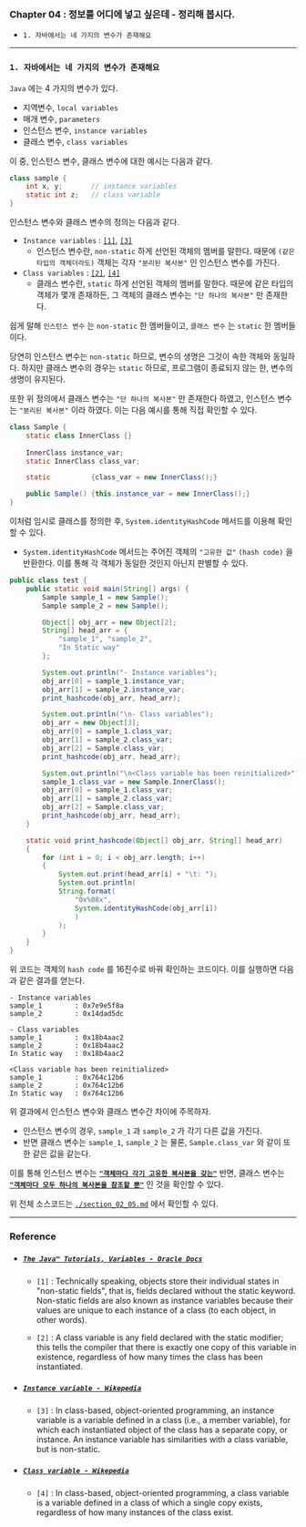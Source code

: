 
### Chapter 04 : 정보를 어디에 넣고 싶은데 - 정리해 봅시다.
- `1. 자바에서는 네 가지의 변수가 존재해요`

---

### `1. 자바에서는 네 가지의 변수가 존재해요`

`Java` 에는 4 가지의 변수가 있다.

- 지역변수, `local variables`
- 매개 변수, `parameters`
- 인스턴스 변수, `instance variables`
- 클래스 변수, `class variables`

이 중, 인스턴스 변수, 클래스 변수에 대한 예시는 다음과 같다.

```java
class sample {
    int x, y;       // instance variables
    static int z;   // class variable
}
```

인스턴스 변수와 클래스 변수의 정의는 다음과 같다.

- `Instance variables` : [`[1]`](#the-java™-tutorials-variables---oracle-docs), [`[3]`](#instance-variable---wikepedia)
    - 인스턴스 변수란, `non-static` 하게 선언된 객체의 멤버를 말한다. 때문에 `(같은 타입의 객체더라도)` 객체는 각자 `"분리된 복사본"` 인 인스턴스 변수를 가진다.
- `Class variables` : [`[2]`](#the-java™-tutorials-variables---oracle-docs), [`[4]`](#class-variable---wikepedia)
    - 클래스 변수란, `static` 하게 선언된 객체의 멤버를 말한다. 때문에 같은 타입의 객체가 몇개 존재하든, 그 객체의 클래스 변수는 `"단 하나의 복사본"` 만 존재한다.

쉽게 말해 `인스턴스 변수` 는 `non-static` 한 멤버들이고, `클래스 변수` 는 `static` 한 멤버들이다.

당연히 인스턴스 변수는 `non-static` 하므로, 변수의 생명은 그것이 속한 객체와 동일하다. 하지만 클래스 변수의 경우는 `static` 하므로, 프로그램이 종료되지 않는 한, 변수의 생명이 유지된다.

또한 위 정의에서 클래스 변수는 `"단 하나의 복사본"` 만 존재한다 하였고, 인스턴스 변수는 `"분리된 복사본"` 이라 하였다. 이는 다음 예시를 통해 직접 확인할 수 있다.

```java
class Sample {
    static class InnerClass {}
    
    InnerClass instance_var;
    static InnerClass class_var;

    static          {class_var = new InnerClass();}

    public Sample() {this.instance_var = new InnerClass();}
}
```

이처럼 임시로 클래스를 정의한 후, `System.identityHashCode` 메서드를 이용해 확인할 수 있다.
- `System.identityHashCode` 메서드는 주어진 객체의 `"고유한 값"` `(hash code)` 을 반환한다. 이를 통해 각 객체가 동일한 것인지 아닌지 판별할 수 있다.

```java
public class test {
    public static void main(String[] args) {
        Sample sample_1 = new Sample();
        Sample sample_2 = new Sample();

        Object[] obj_arr = new Object[2];
        String[] head_arr = {
            "sample_1", "sample_2", 
            "In Static way"
        };

        System.out.println("- Instance variables");
        obj_arr[0] = sample_1.instance_var;
        obj_arr[1] = sample_2.instance_var;
        print_hashcode(obj_arr, head_arr);

        System.out.println("\n- Class variables");
        obj_arr = new Object[3];
        obj_arr[0] = sample_1.class_var;
        obj_arr[1] = sample_2.class_var;
        obj_arr[2] = Sample.class_var;
        print_hashcode(obj_arr, head_arr);

        System.out.println("\n<Class variable has been reinitialized>");
        sample_1.class_var = new Sample.InnerClass();
        obj_arr[0] = sample_1.class_var;
        obj_arr[1] = sample_2.class_var;
        obj_arr[2] = Sample.class_var;
        print_hashcode(obj_arr, head_arr);
    }

    static void print_hashcode(Object[] obj_arr, String[] head_arr)
    {
        for (int i = 0; i < obj_arr.length; i++)
        {
            System.out.print(head_arr[i] + "\t: ");
            System.out.println(
            String.format(
                "0x%08x", 
                System.identityHashCode(obj_arr[i])
                )
            );
        }
    }
}
```

위 코드는 객체의 `hash code` 를 16진수로 바꿔 확인하는 코드이다. 이를 실행하면 다음과 같은 결과를 얻는다.

```
- Instance variables
sample_1        : 0x7e9e5f8a
sample_2        : 0x14dad5dc

- Class variables
sample_1        : 0x18b4aac2
sample_2        : 0x18b4aac2
In Static way   : 0x18b4aac2

<Class variable has been reinitialized>
sample_1        : 0x764c12b6
sample_2        : 0x764c12b6
In Static way   : 0x764c12b6
```

위 결과에서 인스턴스 변수와 클래스 변수간 차이에 주목하자.
- 인스턴스 변수의 경우, `sample_1` 과 `sample_2` 가 각기 다른 값을 가진다.
- 반면 클래스 변수는 `sample_1`, `sample_2` 는 물론, `Sample.class_var` 와 같이  또한 같은 값을 같는다.

이를 통해 인스턴스 변수는 <ins>**`"객체마다 각기 고유한 복사본을 갖는"`**</ins> 반면, 클래스 변수는 <ins>**`"객체마다 모두 하나의 복사본을 참조할 뿐"`**</ins> 인 것을 확인할 수 있다.

위 전체 소스코드는 [`./section_02_05.md`](./section_02_05.md) 에서 확인할 수 있다.

---

### Reference

- ##### [`The Java™ Tutorials, Variables - Oracle Docs`](https://web.archive.org/web/20141023153904/http://docs.oracle.com/javase/tutorial/java/nutsandbolts/variables.html)
    - `[1]` : Technically speaking, objects store their individual states in "non-static fields", that is, fields declared without the static keyword. Non-static fields are also known as instance variables because their values are unique to each instance of a class (to each object, in other words).

    - `[2]` : A class variable is any field declared with the static modifier; this tells the compiler that there is exactly one copy of this variable in existence, regardless of how many times the class has been instantiated.

- ##### [`Instance variable - Wikepedia`](https://en.wikipedia.org/wiki/Instance_variable)
    - `[3]` : In class-based, object-oriented programming, an instance variable is a variable defined in a class (i.e., a member variable), for which each instantiated object of the class has a separate copy, or instance. An instance variable has similarities with a class variable, but is non-static.

- ##### [`Class variable - Wikepedia`](https://en.wikipedia.org/wiki/Class_variable)
    - `[4]` : In class-based, object-oriented programming, a class variable is a variable defined in a class of which a single copy exists, regardless of how many instances of the class exist.
